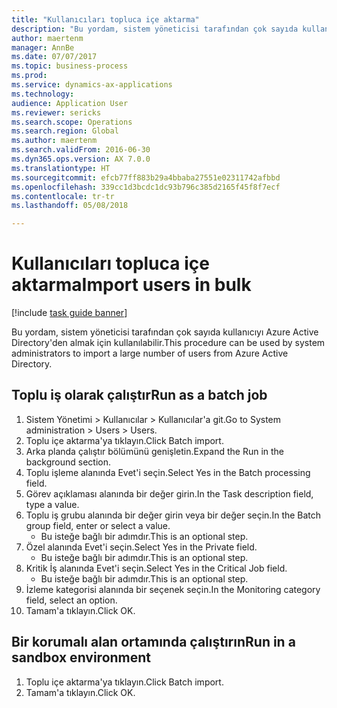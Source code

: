 ```yaml
--- 
title: "Kullanıcıları topluca içe aktarma"
description: "Bu yordam, sistem yöneticisi tarafından çok sayıda kullanıcıyı Azure Active Directory'den almak için kullanılabilir."
author: maertenm
manager: AnnBe
ms.date: 07/07/2017
ms.topic: business-process
ms.prod: 
ms.service: dynamics-ax-applications
ms.technology: 
audience: Application User
ms.reviewer: sericks
ms.search.scope: Operations
ms.search.region: Global
ms.author: maertenm
ms.search.validFrom: 2016-06-30
ms.dyn365.ops.version: AX 7.0.0
ms.translationtype: HT
ms.sourcegitcommit: efcb77ff883b29a4bbaba27551e02311742afbbd
ms.openlocfilehash: 339cc1d3bcdc1dc93b796c385d2165f45f8f7ecf
ms.contentlocale: tr-tr
ms.lasthandoff: 05/08/2018

---
```

# <a name="import-users-in-bulk"></a><span data-ttu-id="9a4c6-103">Kullanıcıları topluca içe aktarma</span><span class="sxs-lookup"><span data-stu-id="9a4c6-103">Import users in bulk</span></span>

[!include [task guide banner](../../includes/task-guide-banner.md)]

<span data-ttu-id="9a4c6-104">Bu yordam, sistem yöneticisi tarafından çok sayıda kullanıcıyı Azure Active Directory'den almak için kullanılabilir.</span><span class="sxs-lookup"><span data-stu-id="9a4c6-104">This procedure can be used by system administrators to import a large number of users from Azure Active Directory.</span></span>


## <a name="run-as-a-batch-job"></a><span data-ttu-id="9a4c6-105">Toplu iş olarak çalıştır</span><span class="sxs-lookup"><span data-stu-id="9a4c6-105">Run as a batch job</span></span>
1. <span data-ttu-id="9a4c6-106">Sistem Yönetimi > Kullanıcılar > Kullanıcılar'a git.</span><span class="sxs-lookup"><span data-stu-id="9a4c6-106">Go to System administration > Users > Users.</span></span>
2. <span data-ttu-id="9a4c6-107">Toplu içe aktarma'ya tıklayın.</span><span class="sxs-lookup"><span data-stu-id="9a4c6-107">Click Batch import.</span></span>
3. <span data-ttu-id="9a4c6-108">Arka planda çalıştır bölümünü genişletin.</span><span class="sxs-lookup"><span data-stu-id="9a4c6-108">Expand the Run in the background section.</span></span>
4. <span data-ttu-id="9a4c6-109">Toplu işleme alanında Evet'i seçin.</span><span class="sxs-lookup"><span data-stu-id="9a4c6-109">Select Yes in the Batch processing field.</span></span>
5. <span data-ttu-id="9a4c6-110">Görev açıklaması alanında bir değer girin.</span><span class="sxs-lookup"><span data-stu-id="9a4c6-110">In the Task description field, type a value.</span></span>
6. <span data-ttu-id="9a4c6-111">Toplu iş grubu alanında bir değer girin veya bir değer seçin.</span><span class="sxs-lookup"><span data-stu-id="9a4c6-111">In the Batch group field, enter or select a value.</span></span>
    * <span data-ttu-id="9a4c6-112">Bu isteğe bağlı bir adımdır.</span><span class="sxs-lookup"><span data-stu-id="9a4c6-112">This is an optional step.</span></span>  
7. <span data-ttu-id="9a4c6-113">Özel alanında Evet'i seçin.</span><span class="sxs-lookup"><span data-stu-id="9a4c6-113">Select Yes in the Private field.</span></span>
    * <span data-ttu-id="9a4c6-114">Bu isteğe bağlı bir adımdır.</span><span class="sxs-lookup"><span data-stu-id="9a4c6-114">This is an optional step.</span></span>  
8. <span data-ttu-id="9a4c6-115">Kritik İş alanında Evet'i seçin.</span><span class="sxs-lookup"><span data-stu-id="9a4c6-115">Select Yes in the Critical Job field.</span></span>
    * <span data-ttu-id="9a4c6-116">Bu isteğe bağlı bir adımdır.</span><span class="sxs-lookup"><span data-stu-id="9a4c6-116">This is an optional step.</span></span>  
9. <span data-ttu-id="9a4c6-117">İzleme kategorisi alanında bir seçenek seçin.</span><span class="sxs-lookup"><span data-stu-id="9a4c6-117">In the Monitoring category field, select an option.</span></span>
10. <span data-ttu-id="9a4c6-118">Tamam'a tıklayın.</span><span class="sxs-lookup"><span data-stu-id="9a4c6-118">Click OK.</span></span>

## <a name="run-in-a-sandbox-environment"></a><span data-ttu-id="9a4c6-119">Bir korumalı alan ortamında çalıştırın</span><span class="sxs-lookup"><span data-stu-id="9a4c6-119">Run in a sandbox environment</span></span>
1. <span data-ttu-id="9a4c6-120">Toplu içe aktarma'ya tıklayın.</span><span class="sxs-lookup"><span data-stu-id="9a4c6-120">Click Batch import.</span></span>
2. <span data-ttu-id="9a4c6-121">Tamam'a tıklayın.</span><span class="sxs-lookup"><span data-stu-id="9a4c6-121">Click OK.</span></span>


